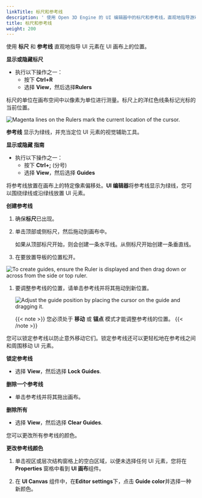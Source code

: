 ```yaml
---
linkTitle: 标尺和参考线
description: ' 使用 Open 3D Engine 的 UI 编辑器中的标尺和参考线，直观地指导游戏 UI 元素在 UI 画布上的放置。'
title: 标尺和参考线
weight: 200
---
```


使用 **标尺** 和 **参考线** 直观地指导 UI 元素在 UI 画布上的位置。

**显示或隐藏标尺**
+ 执行以下操作之一：
  + 按下 **Ctrl+R**
  + 选择 **View**，然后选择**Rulers**

标尺的单位在画布空间中以像素为单位进行测量。标尺上的洋红色线条标记光标的当前位置。

![Magenta lines on the Rulers mark the current location of the cursor.](/images/user-guide/interactivity/user-interface/editor/ui-editor-rulers-guides-magenta.png)

**参考线** 显示为绿线，并充当定位 UI 元素的视觉辅助工具。

**显示或隐藏 **指南****
+ 执行以下操作之一：
  + 按下 **Ctrl+;** (分号)
  + 选择 **View**，然后选择 **Guides**

将参考线放置在画布上的特定像素偏移处。**UI 编辑器**将参考线显示为绿线，您可以围绕绿线或沿绿线放置 UI 元素。

**创建参考线**

1. 确保**标尺**已出现。

1. 单击顶部或侧标尺，然后拖动到画布中。

   如果从顶部标尺开始，则会创建一条水平线。从侧标尺开始创建一条垂直线。

1. 在要放置导板的位置松开。

![To create guides, ensure the Ruler is displayed and then drag down or across from the side or top ruler.](/images/user-guide/interactivity/user-interface/editor/ui-editor-rulers-guides-creating-gif.gif)

1. 要调整参考线的位置，请单击参考线并将其拖动到新位置。

    ![Adjust the guide position by placing the cursor on the guide and dragging it.](/images/user-guide/interactivity/user-interface/editor/ui-editor-rulers-guides-adjust.png)

    {{< note >}}
您必须处于 **移动** 或 **锚点** 模式才能调整参考线的位置。
{{< /note >}}

您可以锁定参考线以防止意外移动它们。锁定参考线还可以更轻松地在参考线之间和周围移动 UI 元素。

**锁定参考线**
+ 选择 **View**，然后选择 **Lock Guides**.

**删除一个参考线**
+ 单击参考线并将其拖出画布。

**删除所有**
+ 选择 **View**，然后选择 **Clear Guides**.

您可以更改所有参考线的颜色。

**更改参考线颜色**

1. 单击视区或层次结构窗格上的空白区域，以便未选择任何 UI 元素，您将在 **Properties** 窗格中看到 **UI 画布**组件。

1. 在 **UI Canvas** 组件中，在**Editor settings**下，点击 **Guide color**并选择一种新颜色。

